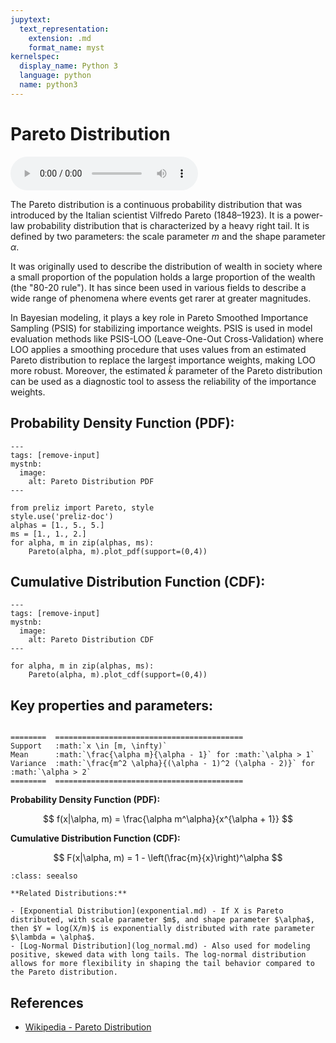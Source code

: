 ```yaml
---
jupytext:
  text_representation:
    extension: .md
    format_name: myst
kernelspec:
  display_name: Python 3
  language: python
  name: python3
---
```

# Pareto Distribution

<audio controls> <source src="../../_static/pareto.mp3" type="audio/mpeg"> This browser cannot play the pronunciation audio file for this distribution. </audio>

The Pareto distribution is a continuous probability distribution that was introduced by the Italian scientist Vilfredo Pareto (1848–1923). It is a power-law probability distribution that is characterized by a heavy right tail. It is defined by two parameters: the scale parameter $m$ and the shape parameter $\alpha$.

It was originally used to describe the distribution of wealth in society where a small proportion of the population holds a large proportion of the wealth (the "80-20 rule"). It has since been used in various fields to describe a wide range of phenomena where events get rarer at greater magnitudes.

In Bayesian modeling, it plays a key role in Pareto Smoothed Importance Sampling (PSIS) for stabilizing importance weights. PSIS is used in model evaluation methods like PSIS-LOO (Leave-One-Out Cross-Validation) where LOO applies a smoothing procedure that uses values from an estimated Pareto distribution to replace the largest importance weights, making LOO more robust. Moreover, the estimated $\hat{k}$ parameter of the Pareto distribution can be used as a  diagnostic tool to assess the reliability of the importance weights.

## Probability Density Function (PDF):

```{code-cell}
---
tags: [remove-input]
mystnb:
  image:
    alt: Pareto Distribution PDF
---

from preliz import Pareto, style
style.use('preliz-doc')
alphas = [1., 5., 5.]
ms = [1., 1., 2.]
for alpha, m in zip(alphas, ms):
    Pareto(alpha, m).plot_pdf(support=(0,4))
```

## Cumulative Distribution Function (CDF):

```{code-cell}
---
tags: [remove-input]
mystnb:
  image:
    alt: Pareto Distribution CDF
---

for alpha, m in zip(alphas, ms):
    Pareto(alpha, m).plot_cdf(support=(0,4))
```

## Key properties and parameters:

```{eval-rst}

========  ==========================================
Support   :math:`x \in [m, \infty)`
Mean      :math:`\frac{\alpha m}{\alpha - 1}` for :math:`\alpha > 1`
Variance  :math:`\frac{m^2 \alpha}{(\alpha - 1)^2 (\alpha - 2)}` for :math:`\alpha > 2`
========  ==========================================
```

**Probability Density Function (PDF):**

$$
f(x|\alpha, m) = \frac{\alpha m^\alpha}{x^{\alpha + 1}}
$$

**Cumulative Distribution Function (CDF):**

$$
F(x|\alpha, m) = 1 - \left(\frac{m}{x}\right)^\alpha
$$

```{seealso}
:class: seealso

**Related Distributions:**

- [Exponential Distribution](exponential.md) - If X is Pareto distributed, with scale parameter $m$, and shape parameter $\alpha$, then $Y = log(X/m)$ is exponentially distributed with rate parameter $\lambda = \alpha$.
- [Log-Normal Distribution](log_normal.md) - Also used for modeling positive, skewed data with long tails. The log-normal distribution allows for more flexibility in shaping the tail behavior compared to the Pareto distribution.
```

## References

- [Wikipedia - Pareto Distribution](https://en.wikipedia.org/wiki/Pareto_distribution)
```
